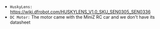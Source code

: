 * `HuskyLens:` https://wiki.dfrobot.com/HUSKYLENS_V1.0_SKU_SEN0305_SEN0336
* `DC Motor:` The motor came with the MiniZ RC car and we don't have its datasheet
